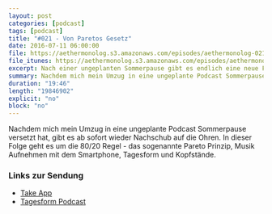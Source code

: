 ```yaml
---
layout: post
categories: [podcast]
tags: [podcast]
title: "#021 - Von Paretos Gesetz"
date: 2016-07-11 06:00:00
file: https://aethermonolog.s3.amazonaws.com/episodes/aethermonolog-021.mp3
file_itunes: https://aethermonolog.s3.amazonaws.com/episodes/aethermonolog-021.m4a
excerpt: Nach einer ungeplanten Sommerpause gibt es endlich eine neue Folge. Es geht um die 80/20 Regel, Gitarren, Tagesform und Kopfstände.
summary: Nachdem mich mein Umzug in eine ungeplante Podcast Sommerpause versetzt hat, gibt es ab sofort wieder Nachschub auf die Ohren. In dieser Folge geht es um die 80/20 Regel - das sogenannte Pareto Prinzip, Musik Aufnehmen mit dem Smartphone, Tagesform und Kopfstände. Mehr Infos und verschiedene Dinge findest du auf <a href="http://aethermonolog.de">aethermonolog.de</a>
duration: "19:46"
length: "19846902"
explicit: "no"
block: "no"
---
```


Nachdem mich mein Umzug in eine ungeplante Podcast Sommerpause versetzt hat, gibt es ab sofort wieder Nachschub auf die Ohren. In dieser Folge geht es um die 80/20 Regel - das sogenannte Pareto Prinzip, Musik Aufnehmen mit dem Smartphone, Tagesform und Kopfstände.

### Links zur Sendung

* [Take App](https://itunes.apple.com/de/app/take-creative-vocal-recorder/id887834536?mt=8)
* [Tagesform Podcast](http://diem-musik.de/tag/tagesform/)
